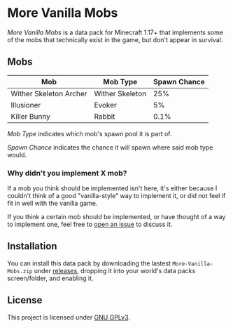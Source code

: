 
# More Vanilla Mobs

*More Vanilla Mobs* is a data pack for Minecraft 1.17+ that implements some of the mobs that technically exist in the game, but don't appear in survival.

## Mobs

| Mob                    | Mob Type        | Spawn Chance  |
| ---------------------- | --------------- | ------------- |
| Wither Skeleton Archer | Wither Skeleton | 25%           |
| Illusioner             | Evoker          | 5%            |
| Killer Bunny           | Rabbit          | 0.1%          |

*Mob Type* indicates which mob's spawn pool it is part of.

*Spawn Chance* indicates the chance it will spawn where said mob type would.

### Why didn't you implement X mob?

If a mob you think should be implemented isn't here, it's either because I couldn't think of a good "vanilla-style" way to implement it, or did not feel if fit in well with the vanilla game.

If you think a certain mob should be implemented, or have thought of a way to implement one, feel free to [open an issue](https://github.com/AnalogCyan/More-Vanilla-Mobs/issues) to discuss it.

## Installation

You can install this data pack by downloading the lastest `More-Vanilla-Mobs.zip` under [releases](https://github.com/AnalogCyan/More-Vanilla-Mobs/releases), dropping it into your world's data packs screen/folder, and enabling it.

## License

This project is licensed under [GNU GPLv3](./LICENSE).
